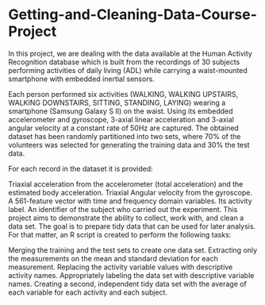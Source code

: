 # Getting-and-Cleaning-Data-Course-Project

In this project, we are dealing with the data available at the Human Activity Recognition database which is built from the recordings of 30 subjects performing activities of daily living (ADL) while carrying a waist-mounted smartphone with embedded inertial sensors.

Each person performed six activities (WALKING, WALKING UPSTAIRS, WALKING DOWNSTAIRS, SITTING, STANDING, LAYING) wearing a smartphone (Samsung Galaxy S II) on the waist. Using its embedded accelerometer and gyroscope, 3-axial linear acceleration and 3-axial angular velocity at a constant rate of 50Hz are captured. The obtained dataset has been randomly partitioned into two sets, where 70% of the volunteers was selected for generating the training data and 30% the test data.

For each record in the dataset it is provided:

Triaxial acceleration from the accelerometer (total acceleration) and the estimated body acceleration.
Triaxial Angular velocity from the gyroscope.
A 561-feature vector with time and frequency domain variables.
Its activity label.
An identifier of the subject who carried out the experiment.
This project aims to demonstrate the ability to collect, work with, and clean a data set. The goal is to prepare tidy data that can be used for later analysis. For that matter, an R script is created to perform the following tasks:

Merging the training and the test sets to create one data set.
Extracting only the measurements on the mean and standard deviation for each measurement.
Replacing the activity variable values with descriptive activity names.
Appropriately labeling the data set with descriptive variable names.
Creating a second, independent tidy data set with the average of each variable for each activity and each subject.
